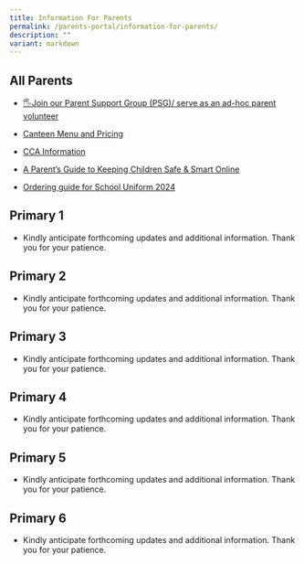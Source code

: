 ```yaml
---
title: Information For Parents
permalink: /parents-portal/information-for-parents/
description: ""
variant: markdown
---
```

## All Parents


*   [🖐️Join our Parent Support Group (PSG)/ serve as an ad-hoc parent volunteer](https://peitongpri.moe.edu.sg/our-people/psg/)
*   [Canteen Menu and Pricing](https://go.gov.sg/ptpscanteen)  
    
*   [CCA Information](https://sites.google.com/moe.edu.sg/ptpscca/home)
*   [A Parent’s Guide to Keeping Children Safe &amp; Smart Online](https://www.digitalforlife.gov.sg/home/learn/resources/all-resources/a-parents-guide-to-keeping-children-safe-and-smart-online)

*   [Ordering guide for School Uniform 2024](/files/Parents%20Portal/For%20Parents/Uniform_Online_Ordering_guide.pdf)

## Primary 1

* Kindly anticipate forthcoming updates and additional information. Thank you for your patience.


## Primary 2
* Kindly anticipate forthcoming updates and additional information. Thank you for your patience.

## Primary 3
* Kindly anticipate forthcoming updates and additional information. Thank you for your patience.

## Primary 4
* Kindly anticipate forthcoming updates and additional information. Thank you for your patience.

## Primary 5
* Kindly anticipate forthcoming updates and additional information. Thank you for your patience.

## Primary 6
* Kindly anticipate forthcoming updates and additional information. Thank you for your patience.